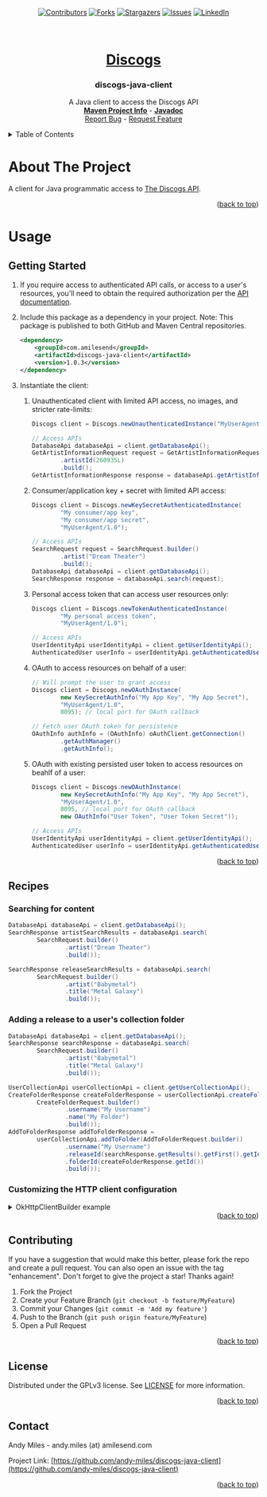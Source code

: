 <a name="readme-top"></a>
<!-- Template Credit: Othneil Drew (https://github.com/othneildrew),
                      https://github.com/othneildrew/Best-README-Template/tree/master -->
<!-- PROJECT SHIELDS -->
<div align="center">

[![Contributors][contributors-shield]][contributors-url]
[![Forks][forks-shield]][forks-url]
[![Stargazers][stars-shield]][stars-url]
[![Issues][issues-shield]][issues-url]
[![LinkedIn][linkedin-shield]][linkedin-url]

</div>

<!-- PROJECT LOGO -->
<br />
<div align="center">
  <a href="https://www.discogs.com/">
    <h1>Discogs</h1>
  </a>
  <h3 align="center">discogs-java-client</h3>

  <p align="center">
    A Java client to access the Discogs API
    <br />
    <a href="https://www.amilesend.com/discogs-java-client"><strong>Maven Project Info</strong></a>
    -
    <a href="https://www.amilesend.com/discogs-java-client/apidocs/index.html"><strong>Javadoc</strong></a>
    <br />
    <a href="https://github.com/andy-miles/discogs-java-client/issues">Report Bug</a>
    -
    <a href="https://github.com/andy-miles/discogs-java-client/issues">Request Feature</a>
  </p>
</div>


<!-- TABLE OF CONTENTS -->
<details>
  <summary>Table of Contents</summary>
  <ol>
    <li>
      <a href="#usage">Usage</a>
      <ul>
        <li><a href="#getting-started">Getting Started</a></li>
        <li><a href="#recipes">Recipes</a></li>
      </ul>
    </li>
    <li><a href="#contributing">Contributing</a></li>
    <li><a href="#license">License</a></li>
    <li><a href="#contact">Contact</a></li>
  </ol>
</details>

<!-- ABOUT THE PROJECT -->
# About The Project

A client for Java programmatic access to [The Discogs API](https://www.discogs.com/developers).

<div align="right">(<a href="#readme-top">back to top</a>)</div>

<a name="usage"></a>
# Usage
<a name="getting-started"></a>
## Getting Started

1. If you require access to authenticated API calls, or access to a user's resources, you'll need to obtain 
   the required authorization per the [API documentation](https://www.discogs.com/developers#page:authentication,header:authentication-discogs-auth-flow).
2. Include this package as a dependency in your project. Note: This package is published to both
   GitHub and Maven Central repositories.

   ```xml
   <dependency>
       <groupId>com.amilesend</groupId>
       <artifactId>discogs-java-client</artifactId>
       <version>1.0.3</version>
   </dependency>
   ```
3. Instantiate the client:
   1. Unauthenticated client with limited API access, no images, and stricter rate-limits:
      ```java
      Discogs client = Discogs.newUnauthenticatedInstance("MyUserAgent/1.0");
      
      // Access APIs
      DatabaseApi databaseApi = client.getDatabaseApi();
      GetArtistInformationRequest request = GetArtistInformationRequest.builder()
              .artistId(260935L)
              .build();
      GetArtistInformationResponse response = databaseApi.getArtistInformation(request);
      ```
   2. Consumer/application key + secret with limited API access:
      ```java
      Discogs client = Discogs.newKeySecretAuthenticatedInstance(
              "My consumer/app key",
              "My consumer/app secret", 
              "MyUserAgent/1.0");
      
      // Access APIs
      SearchRequest request = SearchRequest.builder()
              .artist("Dream Theater")
              .build();
      DatabaseApi databaseApi = client.getDatabaseApi();
      SearchResponse response = databaseApi.search(request);
      ```
   3. Personal access token that can access user resources only:
      ```java
      Discogs client = Discogs.newTokenAuthenticatedInstance(
              "My personal access token",
              "MyUserAgent/1.0");
      
      // Access APIs
      UserIdentityApi userIdentityApi = client.getUserIdentityApi();
      AuthenticatedUser userInfo = userIdentityApi.getAuthenticatedUser();
      ```
   4. OAuth to access resources on behalf of a user:
      ```java
      // Will prompt the user to grant access
      Discogs client = Discogs.newOAuthInstance(
              new KeySecretAuthInfo("My App Key", "My App Secret"),
              "MyUserAgent/1.0",
              8095); // local port for OAuth callback
      
      // Fetch user OAuth token for persistence
      OAuthInfo authInfo = (OAuthInfo) oAuthClient.getConnection()
              .getAuthManager()
              .getAuthInfo();
      ```
   5. OAuth with existing persisted user token to access resources on beahlf of a user:
      ```java
      Discogs client = Discogs.newOAuthInstance(
              new KeySecretAuthInfo("My App Key", "My App Secret"),
              "MyUserAgent/1.0",
              8095, // local port for OAuth callback
              new OAuthInfo("User Token", "User Token Secret"));
      
      // Access APIs
      UserIdentityApi userIdentityApi = client.getUserIdentityApi();
      AuthenticatedUser userInfo = userIdentityApi.getAuthenticatedUser();
      ```

<div align="right">(<a href="#readme-top">back to top</a>)</div>

<a name="recipes"></a>
## Recipes
### Searching for content
```java
DatabaseApi databaseApi = client.getDatabaseApi();
SearchResponse artistSearchResults = databaseApi.search(
        SearchRequest.builder()
                .artist("Dream Theater")
                .build());

SearchResponse releaseSearchResults = databaseApi.search(
        SearchRequest.builder()
                .artist("Babymetal")
                .title("Metal Galaxy")
                .build());
```

### Adding a release to a user's collection folder
```java
DatabaseApi databaseApi = client.getDatabaseApi();
SearchResponse searchResponse = databaseApi.search(
        SearchRequest.builder()
                .artist("Babymetal")
                .title("Metal Galaxy")
                .build());

UserCollectionApi userCollectionApi = client.getUserCollectionApi();
CreateFolderResponse createFolderResponse = userCollectionApi.createFolder(
        CreateFolderRequest.builder()
                .username("My Username")
                .name("My Folder")
                .build());
AddToFolderResponse addToFolderResponse =
        userCollectionApi.addToFolder(AddToFolderRequest.builder()
                .username("My Username")
                .releaseId(searchResponse.getResults().getFirst().getId())
                .folderId(createFolderResponse.getId())
                .build());
```

### Customizing the HTTP client configuration

<details>
<summary>OkHttpClientBuilder example</summary>

If your use-case requires configuring the underlying <code>OkHttpClient</code> instance (e.g., configuring your own
SSL cert verification, proxy, and/or connection timeouts), you can configure the client with the provided
[OkHttpClientBuilder](https://github.com/andy-miles/discogs-java-client/blob/main/src/main/java/com/amilesend/omdb/client/connection/http/OkHttpClientBuilder.java),
or alternatively with [OkHttp's builder](https://square.github.io/okhttp/4.x/okhttp/okhttp3/-ok-http-client/).

```java
OkHttpClient httpClient = OkHttpClientBuilder.builder()
        .trustManager(myX509TrustManager) // Custom trust manager for self/internally signed SSL/TLS certs
        .hostnameVerifier(myHostnameVerifier) // Custom hostname verification for SSL/TLS endpoints
        .proxy(myProxy, myProxyUsername, myProxyPassword) // Proxy config
        .connectTimeout(8000L) // connection timeout in milliseconds
        .readTimeout(5000L) // read timeout in milliseconds
        .writeTimeout(5000L) // write timeout in milliseconds
        .build();
DiscogsConnectionBuilder connection = new DiscogsConnectionBuilder()
        .httpClient(httpClient)
        .authManager(new AuthManagerFactory().newUnauthenticatedAuthManager())
        .gsonFactory(new GsonFactory())
        .isGzipContentEncodingEnabled(true)
        .userAgent("MyUserAgent/1.0")
        .build();

Discogs client = new Discogs(connection);
```

</details>


<div align="right">(<a href="#readme-top">back to top</a>)</div>

<!-- CONTRIBUTING -->
## Contributing

If you have a suggestion that would make this better, please fork the repo and create a pull request. You can also open an issue with the tag "enhancement".
Don't forget to give the project a star! Thanks again!

1. Fork the Project
2. Create your Feature Branch (`git checkout -b feature/MyFeature`)
3. Commit your Changes (`git commit -m 'Add my feature'`)
4. Push to the Branch (`git push origin feature/MyFeature`)
5. Open a Pull Request

<div align="right">(<a href="#readme-top">back to top</a>)</div>

<!-- LICENSE -->
## License

Distributed under the GPLv3 license. See [LICENSE](https://github.com/andy-miles/discogs-java-client/blob/main/LICENSE) for more information.

<div align="right">(<a href="#readme-top">back to top</a>)</div>


<!-- CONTACT -->
## Contact

Andy Miles - andy.miles (at) amilesend.com

Project Link: [https://github.com/andy-miles/discogs-java-client](https://github.com/andy-miles/discogs-java-client)

<div align="right">(<a href="#readme-top">back to top</a>)</div>


<!-- MARKDOWN LINKS & IMAGES -->
<!-- https://www.markdownguide.org/basic-syntax/#reference-style-links -->
<!-- MARKDOWN LINKS & IMAGES -->
<!-- https://www.markdownguide.org/basic-syntax/#reference-style-links -->
[contributors-shield]: https://img.shields.io/github/contributors/andy-miles/discogs-java-client.svg?style=for-the-badge
[contributors-url]: https://github.com/andy-miles/discogs-java-client/graphs/contributors
[forks-shield]: https://img.shields.io/github/forks/andy-miles/discogs-java-client.svg?style=for-the-badge
[forks-url]: https://github.com/andy-miles/discogs-java-client/network/members
[stars-shield]: https://img.shields.io/github/stars/andy-miles/discogs-java-client.svg?style=for-the-badge
[stars-url]: https://github.com/andy-miles/discogs-java-client/stargazers
[issues-shield]: https://img.shields.io/github/issues/andy-miles/discogs-java-client.svg?style=for-the-badge
[issues-url]: https://github.com/andy-miles/discogs-java-client/issues
[license-shield]: https://img.shields.io/github/license/andy-miles/discogs-java-client.svg?style=for-the-badge
[license-url]: https://github.com/andy-miles/discogs-java-client/blob/master/LICENSE.txt
[linkedin-shield]: https://img.shields.io/badge/-LinkedIn-black.svg?style=for-the-badge&logo=linkedin&colorB=555
[linkedin-url]: https://www.linkedin.com/in/andy-miles
[product-screenshot]: images/screenshot.png
[Next.js]: https://img.shields.io/badge/next.js-000000?style=for-the-badge&logo=nextdotjs&logoColor=white
[Next-url]: https://nextjs.org/
[React.js]: https://img.shields.io/badge/React-20232A?style=for-the-badge&logo=react&logoColor=61DAFB
[React-url]: https://reactjs.org/
[Vue.js]: https://img.shields.io/badge/Vue.js-35495E?style=for-the-badge&logo=vuedotjs&logoColor=4FC08D
[Vue-url]: https://vuejs.org/
[Angular.io]: https://img.shields.io/badge/Angular-DD0031?style=for-the-badge&logo=angular&logoColor=white
[Angular-url]: https://angular.io/
[Svelte.dev]: https://img.shields.io/badge/Svelte-4A4A55?style=for-the-badge&logo=svelte&logoColor=FF3E00
[Svelte-url]: https://svelte.dev/
[Laravel.com]: https://img.shields.io/badge/Laravel-FF2D20?style=for-the-badge&logo=laravel&logoColor=white
[Laravel-url]: https://laravel.com
[Bootstrap.com]: https://img.shields.io/badge/Bootstrap-563D7C?style=for-the-badge&logo=bootstrap&logoColor=white
[Bootstrap-url]: https://getbootstrap.com
[JQuery.com]: https://img.shields.io/badge/jQuery-0769AD?style=for-the-badge&logo=jquery&logoColor=white
[JQuery-url]: https://jquery.com 

